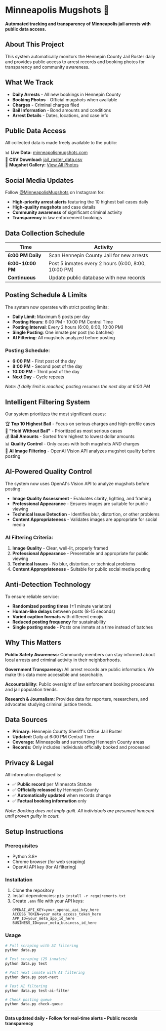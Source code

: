 # Minneapolis Mugshots 🚨

**Automated tracking and transparency of Minneapolis jail arrests with public data access.**

## About This Project

This system automatically monitors the Hennepin County Jail Roster daily and provides public access to arrest records and booking photos for transparency and community awareness.

## What We Track

- **Daily Arrests** - All new bookings in Hennepin County  
- **Booking Photos** - Official mugshots when available
- **Charges** - Criminal charges filed  
- **Bail Information** - Bond amounts and conditions
- **Arrest Details** - Dates, locations, and case info

## Public Data Access

All collected data is made freely available to the public:

📊 **Live Data:** [minneapolismugshots.com](https://ryanjhermes.github.io/minneapolismugshots/)  
📄 **CSV Download:** [jail_roster_data.csv](https://ryanjhermes.github.io/minneapolismugshots/jail_roster_data.csv)  
📸 **Mugshot Gallery:** [View All Photos](https://ryanjhermes.github.io/minneapolismugshots/mugshots/)  

## Social Media Updates

Follow [@MinneapolisMugshots](https://instagram.com/minneapolismugshots) on Instagram for:
- **High-priority arrest alerts** featuring the 10 highest bail cases daily
- **High-quality mugshots** and case details  
- **Community awareness** of significant criminal activity
- **Transparency** in law enforcement bookings

## Data Collection Schedule

| Time | Activity |
|------|----------|
| **6:00 PM Daily** | Scan Hennepin County Jail for new arrests |
| **6:00-10:00 PM** | Post 5 inmates every 2 hours (6:00, 8:00, 10:00 PM) |
| **Continuous** | Update public database with new records |

## Posting Schedule & Limits

The system now operates with strict posting limits:

- **Daily Limit**: Maximum 5 posts per day
- **Posting Hours**: 6:00 PM - 10:00 PM Central Time
- **Posting Interval**: Every 2 hours (6:00, 8:00, 10:00 PM)
- **Single Posting**: One inmate per post (no batches)
- **AI Filtering**: All mugshots analyzed before posting

### Posting Schedule:
- **6:00 PM** - First post of the day
- **8:00 PM** - Second post of the day  
- **10:00 PM** - Third post of the day
- **Next Day** - Cycle repeats

*Note: If daily limit is reached, posting resumes the next day at 6:00 PM*

## Intelligent Filtering System

Our system prioritizes the most significant cases:

🏆 **Top 10 Highest Bail** - Focus on serious charges and high-profile cases  
🚫 **"Hold Without Bail"** - Prioritized as most serious cases  
💰 **Bail Amounts** - Sorted from highest to lowest dollar amounts  
📊 **Quality Control** - Only cases with both mugshots AND charges  
🤖 **AI Image Filtering** - OpenAI Vision API analyzes mugshot quality before posting

## AI-Powered Quality Control

The system now uses OpenAI's Vision API to analyze mugshots before posting:

- **Image Quality Assessment** - Evaluates clarity, lighting, and framing
- **Professional Appearance** - Ensures images are suitable for public viewing
- **Technical Issue Detection** - Identifies blur, distortion, or other problems
- **Content Appropriateness** - Validates images are appropriate for social media

### AI Filtering Criteria:
1. **Image Quality** - Clear, well-lit, properly framed
2. **Professional Appearance** - Presentable and appropriate for public viewing
3. **Technical Issues** - No blur, distortion, or technical problems
4. **Content Appropriateness** - Suitable for public social media posting

## Anti-Detection Technology

To ensure reliable service:
- **Randomized posting times** (±1 minute variation)
- **Human-like delays** between posts (8-15 seconds)
- **Varied caption formats** with different emojis
- **Reduced posting frequency** for sustainability
- **Single posting mode** - Posts one inmate at a time instead of batches

## Why This Matters

**Public Safety Awareness:** Community members can stay informed about local arrests and criminal activity in their neighborhoods.

**Government Transparency:** All arrest records are public information. We make this data more accessible and searchable.

**Accountability:** Public oversight of law enforcement booking procedures and jail population trends.

**Research & Journalism:** Provides data for reporters, researchers, and advocates studying criminal justice trends.

## Data Sources

- **Primary:** Hennepin County Sheriff's Office Jail Roster
- **Updated:** Daily at 6:00 PM Central Time  
- **Coverage:** Minneapolis and surrounding Hennepin County areas
- **Records:** Only includes individuals officially booked and processed

## Privacy & Legal

All information displayed is:
- ✅ **Public record** per Minnesota Statute
- ✅ **Officially released** by Hennepin County  
- ✅ **Automatically updated** when records change
- ✅ **Factual booking information** only

*Note: Booking does not imply guilt. All individuals are presumed innocent until proven guilty in court.*

## Setup Instructions

### Prerequisites
- Python 3.8+
- Chrome browser (for web scraping)
- OpenAI API key (for AI filtering)

### Installation
1. Clone the repository
2. Install dependencies: `pip install -r requirements.txt`
3. Create `.env` file with your API keys:
   ```
   OPENAI_API_KEY=your_openai_api_key_here
   ACCESS_TOKEN=your_meta_access_token_here
   APP_ID=your_meta_app_id_here
   BUSINESS_ID=your_meta_business_id_here
   ```

### Usage
```bash
# Full scraping with AI filtering
python data.py

# Test scraping (25 inmates)
python data.py test

# Post next inmate with AI filtering
python data.py post-next

# Test AI filtering
python data.py test-ai-filter

# Check posting queue
python data.py check-queue
```

---

**Data updated daily • Follow for real-time alerts • Public records transparency**